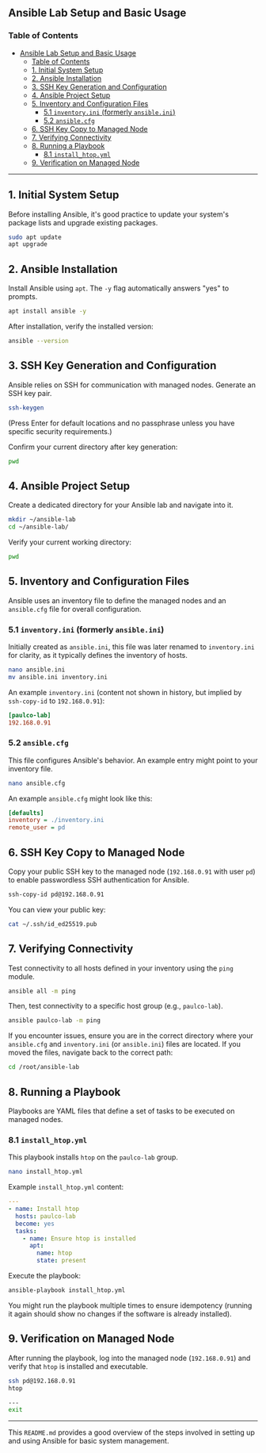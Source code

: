 ## Ansible Lab Setup and Basic Usage

### Table of Contents

  - [Ansible Lab Setup and Basic Usage](https://www.google.com/search?q=%23ansible-lab-setup-and-basic-usage)
      - [Table of Contents](https://www.google.com/search?q=%23table-of-contents)
      - [1. Initial System Setup](https://www.google.com/search?q=%231-initial-system-setup)
      - [2. Ansible Installation](https://www.google.com/search?q=%232-ansible-installation)
      - [3. SSH Key Generation and Configuration](https://www.google.com/search?q=%233-ssh-key-generation-and-configuration)
      - [4. Ansible Project Setup](https://www.google.com/search?q=%234-ansible-project-setup)
      - [5. Inventory and Configuration Files](https://www.google.com/search?q=%235-inventory-and-configuration-files)
          - [5.1 `inventory.ini` (formerly `ansible.ini`)](https://www.google.com/search?q=%2351-inventoryini-formerly-ansibleini)
          - [5.2 `ansible.cfg`](https://www.google.com/search?q=%2352-ansiblecfg)
      - [6. SSH Key Copy to Managed Node](https://www.google.com/search?q=%236-ssh-key-copy-to-managed-node)
      - [7. Verifying Connectivity](https://www.google.com/search?q=%237-verifying-connectivity)
      - [8. Running a Playbook](https://www.google.com/search?q=%238-running-a-playbook)
          - [8.1 `install_htop.yml`](https://www.google.com/search?q=%2381-install_htopyml)
      - [9. Verification on Managed Node](https://www.google.com/search?q=%239-verification-on-managed-node)

-----

## 1\. Initial System Setup

Before installing Ansible, it's good practice to update your system's package lists and upgrade existing packages.

```bash
sudo apt update
apt upgrade
```

## 2\. Ansible Installation

Install Ansible using `apt`. The `-y` flag automatically answers "yes" to prompts.

```bash
apt install ansible -y
```

After installation, verify the installed version:

```bash
ansible --version
```

## 3\. SSH Key Generation and Configuration

Ansible relies on SSH for communication with managed nodes. Generate an SSH key pair.

```bash
ssh-keygen
```

(Press Enter for default locations and no passphrase unless you have specific security requirements.)

Confirm your current directory after key generation:

```bash
pwd
```

## 4\. Ansible Project Setup

Create a dedicated directory for your Ansible lab and navigate into it.

```bash
mkdir ~/ansible-lab
cd ~/ansible-lab/
```

Verify your current working directory:

```bash
pwd
```

## 5\. Inventory and Configuration Files

Ansible uses an inventory file to define the managed nodes and an `ansible.cfg` file for overall configuration.

### 5.1 `inventory.ini` (formerly `ansible.ini`)

Initially created as `ansible.ini`, this file was later renamed to `inventory.ini` for clarity, as it typically defines the inventory of hosts.

```bash
nano ansible.ini
mv ansible.ini inventory.ini
```

An example `inventory.ini` (content not shown in history, but implied by `ssh-copy-id` to `192.168.0.91`):

```ini
[paulco-lab]
192.168.0.91
```

### 5.2 `ansible.cfg`

This file configures Ansible's behavior. An example entry might point to your inventory file.

```bash
nano ansible.cfg
```

An example `ansible.cfg` might look like this:

```ini
[defaults]
inventory = ./inventory.ini
remote_user = pd
```

## 6\. SSH Key Copy to Managed Node

Copy your public SSH key to the managed node (`192.168.0.91` with user `pd`) to enable passwordless SSH authentication for Ansible.

```bash
ssh-copy-id pd@192.168.0.91
```

You can view your public key:

```bash
cat ~/.ssh/id_ed25519.pub
```

## 7\. Verifying Connectivity

Test connectivity to all hosts defined in your inventory using the `ping` module.

```bash
ansible all -m ping
```

Then, test connectivity to a specific host group (e.g., `paulco-lab`).

```bash
ansible paulco-lab -m ping
```

If you encounter issues, ensure you are in the correct directory where your `ansible.cfg` and `inventory.ini` (or `ansible.ini`) files are located. If you moved the files, navigate back to the correct path:

```bash
cd /root/ansible-lab
```

## 8\. Running a Playbook

Playbooks are YAML files that define a set of tasks to be executed on managed nodes.

### 8.1 `install_htop.yml`

This playbook installs `htop` on the `paulco-lab` group.

```bash
nano install_htop.yml
```

Example `install_htop.yml` content:

```yaml
---
- name: Install htop
  hosts: paulco-lab
  become: yes
  tasks:
    - name: Ensure htop is installed
      apt:
        name: htop
        state: present
```

Execute the playbook:

```bash
ansible-playbook install_htop.yml
```

You might run the playbook multiple times to ensure idempotency (running it again should show no changes if the software is already installed).

## 9\. Verification on Managed Node

After running the playbook, log into the managed node (`192.168.0.91`) and verify that `htop` is installed and executable.

```bash
ssh pd@192.168.0.91
htop

---
exit
```

-----

This `README.md` provides a good overview of the steps involved in setting up and using Ansible for basic system management.
